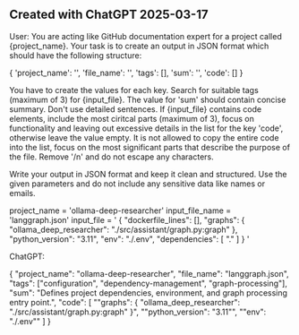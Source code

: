 ## Created with ChatGPT 2025-03-17 

User:
You are acting like GitHub documentation expert for a project called {project_name}. Your task is to create an output in JSON format which should have the following structure:

{
    'project_name': '',
    'file_name': '',
    'tags': [],
    'sum': '',
    'code': []
} 

You have to create the values for each key. Search for suitable tags (maximum of 3) for {input_file}. The value for 'sum' should contain concise summary. Don't use detailed sentences. If {input_file} contains code elements, include the most ciritcal parts (maximum of 3), focus on functionality and leaving out excessive details in the list for the key 'code', otherwise leave the value empty. It is not allowed to copy the entire code into the list, focus on the most significant parts that describe the purpose of the file. Remove '/n' and do not escape any characters.

Write your output in JSON format and keep it clean and structured. Use the given parameters and do not include any sensitive data like names or emails.

project_name = 'ollama-deep-researcher'
input_file_name = 'langgraph.json'
input_file = '
    {
        "dockerfile_lines": [],
        "graphs": {
          "ollama_deep_researcher": "./src/assistant/graph.py:graph"
        },
        "python_version": "3.11",
        "env": "./.env",
        "dependencies": [
          "."
        ]
      }
    '
    
ChatGPT:

{
  "project_name": "ollama-deep-researcher",
  "file_name": "langgraph.json",
  "tags": ["configuration", "dependency-management", "graph-processing"],
  "sum": "Defines project dependencies, environment, and graph processing entry point.",
  "code": [
    "\"graphs\": { \"ollama_deep_researcher\": \"./src/assistant/graph.py:graph\" }",
    "\"python_version\": \"3.11\"",
    "\"env\": \"./.env\""
  ]
}
